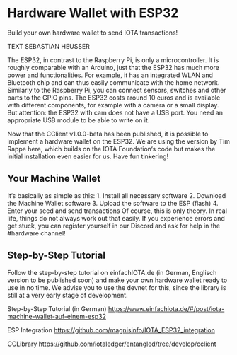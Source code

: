 # Hardware Wallet with ESP32

<div class="introdution">
Build your own hardware wallet to send IOTA transactions!
</div>

TEXT SEBASTIAN HEUSSER


The ESP32, in contrast to the Raspberry Pi, is only a microcontroller. It is roughly comparable with an Arduino, just that the ESP32 has much more power and functionalities. For example, it has an integrated WLAN and Bluetooth chip and can thus easily communicate with the home network. Similarly to the Raspberry Pi, you can connect sensors, switches and other parts to the GPIO pins. The ESP32 costs around 10 euros and is available with different components, for example with a camera or a small display. But attention: the ESP32 with cam does not have a USB port. You need an appropriate USB module to be able to write on it.

Now that the CClient v1.0.0-beta has been published, it is possible to implement a hardware wallet on the ESP32. We are using the version by Tim Rappe here, which builds on the IOTA Foundation‘s code but makes the initial installation even easier for us. Have fun tinkering!

## Your Machine Wallet
It‘s basically as simple as this:
    1. Install all necessary software
    2. Download the Machine Wallet software
    3. Upload the software to the ESP (flash)
    4. Enter your seed and send transactions
Of course, this is only theory. In real life, things do not always work out that easily. If you experience errors and get stuck, you can register yourself in our Discord and ask for help in the #hardware channel!

## Step-by-Step Tutorial
Follow the step-by-step tutorial on einfachIOTA.de (in German, Englisch version to be published soon) and make your own hardware wallet ready to use in no time. We advise you to use the devnet for this, since the library is still at a very early stage of development.

Step-by-Step Tutorial (in German)
https://www.einfachiota.de/#/post/iota-machine-wallet-auf-einem-esp32

ESP Integration
https://github.com/magnisinfo/IOTA_ESP32_integration

CCLibrary
https://github.com/iotaledger/entangled/tree/develop/cclient